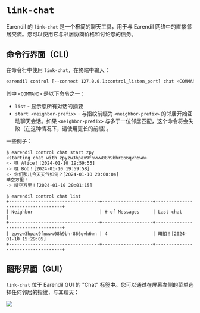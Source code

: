 # `link-chat`

Earendil 的 `link-chat` 是一个极简的聊天工具，用于与 Earendil 网络中的直接邻居交流。您可以使用它与邻居协商价格和讨论您的债务。

## 命令行界面（CLI）
在命令行中使用 `link-chat`，在终端中输入：

```bash
earendil control [--connect 127.0.0.1:control_listen_port] chat <COMMAND>
```

其中 `<COMMAND>` 是以下命令之一：
- `list` - 显示您所有对话的摘要
- `start <neighbor-prefix>` - 与指纹前缀为 `<neighbor-prefix>` 的邻居开始互动聊天会话。如果 `<neighbor-prefix>` 与多于一位邻居匹配，这个命令将会失败（在这种情况下，请使用更长的前缀）。

一些例子：

```bash
$ earendil control chat start zpy
<starting chat with zpyzw3hpax9fnwww08h9bhr866qvh6wn>
<- 嘿 Alice！[2024-01-10 19:59:55]
-> 嘿 Bob！[2024-01-10 19:59:58]
<- 你们那儿今天天气如何？[2024-01-10 20:00:04]
晴空万里！
-> 晴空万里！[2024-01-10 20:01:15]

```

```!bash
$ earendil control chat list
+----------------------------------+-------------------+-----------------------------------+
| Neighbor                         | # of Messages     | Last chat                         |
+----------------------------------+-------------------+-----------------------------------+
| zpyzw3hpax9fnwww08h9bhr866qvh6wn | 4                 | 晴朗！[2024-01-10 15:29:05]
+----------------------------------+-------------------+-----------------------------------+
```

## 图形界面（GUI）
`link-chat` 位于 Earendil GUI 的 "Chat" 标签中。您可以通过在屏幕左侧的菜单选择任何邻居的指纹，与其聊天：

![](../.gitbook/assets/gui-chat.png)